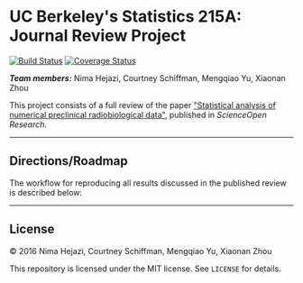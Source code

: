 # UC Berkeley's Statistics 215A: Journal Review Project

[![Build Status](https://travis-ci.org/berkeley-stat159/project-gamma.svg?branch=master)](https://travis-ci.org/berkeley-stat159/project-gamma?branch=master)
[![Coverage Status](https://coveralls.io/repos/berkeley-stat159/project-gamma/badge.svg?branch=master)](https://coveralls.io/r/berkeley-stat159/project-gamma?branch=master)

_**Team members:**_ Nima Hejazi, Courtney Schiffman, Mengqiao Yu, Xiaonan Zhou

This project consists of a full review of the paper ["Statistical analysis of
numerical preclinical radiobiological data"](https://www.scienceopen.com/document?20&vid=8aa0f248-2bad-44c6-adfd-42816c14c272),
published in _ScienceOpen Research_.

---

## Directions/Roadmap

The workflow for reproducing all results discussed in the published review is
described below:

---

## License

&copy; 2016 Nima Hejazi, Courtney Schiffman, Mengqiao Yu, Xiaonan Zhou

This repository is licensed under the MIT license. See `LICENSE` for details.
